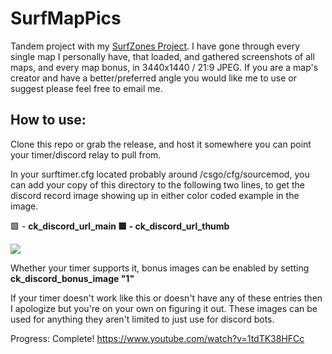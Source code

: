 # SurfMapPics
Tandem project with my [SurfZones Project](https://github.com/Sayt123/SaytsSurfZones). I have gone through every single map I personally have, that loaded, and gathered screenshots of all maps, and every map bonus, in 3440x1440 / 21:9 JPEG. If you are a map's creator and have a better/preferred angle you would like me to use or suggest please feel free to email me. 

## How to use:
Clone this repo or grab the release, and host it somewhere you can point your timer/discord relay to pull from. 

In your surftimer.cfg located probably around /csgo/cfg/sourcemod, you can add your copy of this directory to the following two lines, to get the discord record image showing up in either color coded example in the image.

🟩 - **ck_discord_url_main
🟥 - ck_discord_url_thumb**

<img src="https://i.imgur.com/P0ttKJN.png">

Whether your timer supports it, bonus images can be enabled by setting **ck_discord_bonus_image "1"**

If your timer doesn't work like this or doesn't have any of these entries then I apologize but you're on your own on figuring it out. These images can be used for anything they aren't limited to just use for discord bots.

Progress:
Complete! https://www.youtube.com/watch?v=1tdTK38HFCc
